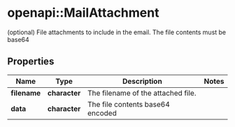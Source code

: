 # openapi::MailAttachment

(optional) File attachments to include in the email.  The file contents must be base64

## Properties
Name | Type | Description | Notes
------------ | ------------- | ------------- | -------------
**filename** | **character** | The filename of the attached file. | 
**data** | **character** | The file contents base64 encoded | 



